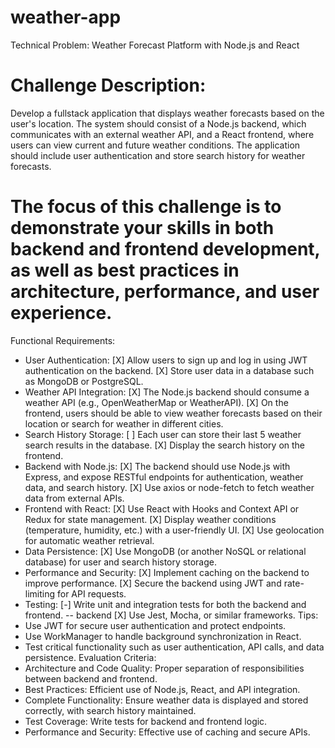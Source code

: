 # weather-app

Technical Problem: Weather Forecast Platform with Node.js and React

# Challenge Description:
Develop a fullstack application that displays weather forecasts based on the user's location. The
system should consist of a Node.js backend, which communicates with an external weather API, and a React frontend, where
users can view current and future weather conditions. The application should include user authentication and store search
history for weather forecasts.

# The focus of this challenge is to demonstrate your skills in both backend and frontend development, as well as best practices in architecture, performance, and user experience.
Functional Requirements:
- User Authentication:
[X] Allow users to sign up and log in using JWT authentication on the backend.
[X] Store user data in a database such as MongoDB or PostgreSQL.
- Weather API Integration:
[X] The Node.js backend should consume a weather API (e.g., OpenWeatherMap or WeatherAPI).
[X] On the frontend, users should be able to view weather forecasts based on their location or
search for weather in different cities.
- Search History Storage:
[ ] Each user can store their last 5 weather search results in the database.
[X] Display the search history on the frontend.
- Backend with Node.js:
 [X] The backend should use Node.js with Express, and expose RESTful endpoints for authentication, weather data, and search history.
 [X] Use axios or node-fetch to fetch weather data from external APIs.
- Frontend with React:
 [X] Use React with Hooks and Context API or Redux for state management.
 [X] Display weather conditions (temperature, humidity, etc.) with a user-friendly UI.
 [X] Use geolocation for automatic weather retrieval.
- Data Persistence:
 [X] Use MongoDB (or another NoSQL or relational database) for user and search history storage.
- Performance and Security:
 [X] Implement caching on the backend to improve performance.
 [X] Secure the backend using JWT and rate-limiting for API requests.
- Testing:
 [-] Write unit and integration tests for both the backend and frontend.
 -- backend
 [X] Use Jest, Mocha, or similar frameworks.
Tips:
- Use JWT for secure user authentication and protect endpoints.
- Use WorkManager to handle background synchronization in React.
- Test critical functionality such as user authentication, API calls, and data persistence.
Evaluation Criteria:
- Architecture and Code Quality: Proper separation of responsibilities between backend and
frontend.
- Best Practices: Efficient use of Node.js, React, and API integration.
- Complete Functionality: Ensure weather data is displayed and stored correctly, with search history
maintained.
- Test Coverage: Write tests for backend and frontend logic.
- Performance and Security: Effective use of caching and secure APIs.

